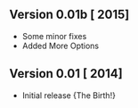 ## Version 0.01b [<DAY> <MONTH> 2015]
* Some minor fixes
* Added More Options
## Version 0.01 [<DAY> <MONTH> 2014]
* Initial release {The Birth!}
